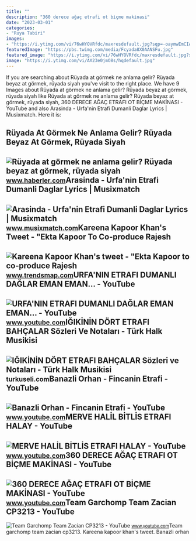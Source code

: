 ```yaml
---
title: ""
description: "360 derece ağaç etrafi ot bi̇çme maki̇nasi"
date: "2023-03-01"
categories:
- "Ruya Tabiri"
images:
- "https://i.ytimg.com/vi/76wHYOVRfdc/maxresdefault.jpg?sqp=-oaymwEmCIAKENAF8quKqQMa8AEB-AHUBoAC4AOKAgwIABABGFIgYShlMA8=&amp;rs=AOn4CLABpYvGKNsdfBGo75DlHuwNHJ0s8Q"
featuredImage: "https://pbs.twimg.com/media/Fcyada8X0AANSFu.jpg"
featured_image: "https://i.ytimg.com/vi/76wHYOVRfdc/maxresdefault.jpg?sqp=-oaymwEmCIAKENAF8quKqQMa8AEB-AHUBoAC4AOKAgwIABABGFIgYShlMA8=&amp;rs=AOn4CLABpYvGKNsdfBGo75DlHuwNHJ0s8Q"
image: "https://i.ytimg.com/vi/AX23e0jmO8s/hqdefault.jpg"
---
```


If you are searching about Rüyada at görmek ne anlama gelir? Rüyada beyaz at görmek, rüyada siyah you've visit to the right place. We have 9 Images about Rüyada at görmek ne anlama gelir? Rüyada beyaz at görmek, rüyada siyah like Rüyada at görmek ne anlama gelir? Rüyada beyaz at görmek, rüyada siyah, 360 DERECE AĞAÇ ETRAFI OT BİÇME MAKİNASI - YouTube and also Arasinda - Urfa'nin Etrafi Dumanli Daglar Lyrics | Musixmatch. Here it is:

Rüyada At Görmek Ne Anlama Gelir? Rüyada Beyaz At Görmek, Rüyada Siyah
----------------------------------------------------------------------

 ![Rüyada at görmek ne anlama gelir? Rüyada beyaz at görmek, rüyada siyah](https://foto.haberler.com/haber/2019/10/30/ruyada-at-gormek-ne-anlama-gelir-12566959_7097_m.jpg) <small>www.haberler.com</small>Arasinda - Urfa'nin Etrafi Dumanli Daglar Lyrics | Musixmatch
-------------------------------------------------------------

 ![Arasinda - Urfa'nin Etrafi Dumanli Daglar Lyrics | Musixmatch](https://s.mxmcdn.net/images-storage/albums4/6/7/6/8/0/7/30708676_800_800.jpg) <small>www.musixmatch.com</small>Kareena Kapoor Khan's Tweet - "Ekta Kapoor To Co-produce Rajesh
---------------------------------------------------------------

 ![Kareena Kapoor Khan's tweet - "Ekta Kapoor to co-produce Rajesh](https://pbs.twimg.com/media/Fcyada8X0AANSFu.jpg) <small>www.trendsmap.com</small>URFA'NIN ETRAFI DUMANLI DAĞLAR EMAN EMAN... - YouTube
-----------------------------------------------------

 ![URFA'NIN ETRAFI DUMANLI DAĞLAR EMAN EMAN... - YouTube](https://i.ytimg.com/vi/ztMLkzl6iyQ/maxresdefault.jpg) <small>www.youtube.com</small>IĞIKİNİN DÖRT ETRAFI BAHÇALAR Sözleri Ve Notaları - Türk Halk Musikisi
----------------------------------------------------------------------

 ![IĞIKİNİN DÖRT ETRAFI BAHÇALAR Sözleri ve Notaları - Türk Halk Musikisi](https://turkuseli.com/Content/Files/THM/igikinin-dort-etrafi-bahcalar-nota-1.jpg) <small>turkuseli.com</small>Banazli Orhan - Fincanin Etrafi - YouTube
-----------------------------------------

 ![Banazli Orhan - Fincanin Etrafi - YouTube](https://i.ytimg.com/vi/AX23e0jmO8s/hqdefault.jpg) <small>www.youtube.com</small>MERVE HALİL BİTLİS ETRAFI HALAY - YouTube
-----------------------------------------

 ![MERVE HALİL BİTLİS ETRAFI HALAY - YouTube](https://i.ytimg.com/vi/76wHYOVRfdc/maxresdefault.jpg?sqp=-oaymwEmCIAKENAF8quKqQMa8AEB-AHUBoAC4AOKAgwIABABGFIgYShlMA8=&rs=AOn4CLABpYvGKNsdfBGo75DlHuwNHJ0s8Q) <small>www.youtube.com</small>360 DERECE AĞAÇ ETRAFI OT BİÇME MAKİNASI - YouTube
--------------------------------------------------

 ![360 DERECE AĞAÇ ETRAFI OT BİÇME MAKİNASI - YouTube](https://i.ytimg.com/vi/8Hl_65xwW54/maxresdefault.jpg) <small>www.youtube.com</small>Team Garchomp Team Zacian CP3213 - YouTube
------------------------------------------

 ![Team Garchomp Team Zacian CP3213 - YouTube](https://i.ytimg.com/vi/HYLCwcE-Dgc/maxres2.jpg?sqp=-oaymwEoCIAKENAF8quKqQMcGADwAQH4AYwCgALgA4oCDAgAEAEYRSBHKGUwDw==&rs=AOn4CLC_ulBvmvqa2cf2uT56Qfk3FCYaDA) <small>www.youtube.com</small>Team garchomp team zacian cp3213. Kareena kapoor khan's tweet. Banazli orhan
